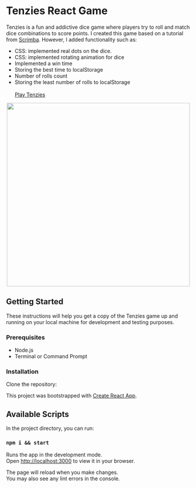 # Tenzies React Game
Tenzies is a fun and addictive dice game where players try to roll and match dice combinations to score points. I created this game based on a tutorial from [Scrimba](https://scrimba.com/dashboard#overview). However, I added functionality such as:
 * CSS: implemented real dots on the dice.
 * CSS: implemented rotating animation for dice 
 * Implemented a win time 
 * Storing the best time to localStorage
 * Number of rolls count
 * Storing the least number of rolls to localStorage
</br></br>
[Play Tenzies](https://farukh-ava-tenzies.netlify.app/)  
<p align="center">
   <img src="https://github.com/Farukh-AVA/tenzies-react-game/blob/main/TenziesGif.gif"  width=500><br>
</p>

## Getting Started

These instructions will help you get a copy of the Tenzies game up and running on your local machine for development and testing purposes.

### Prerequisites

- Node.js 
- Terminal or Command Prompt

### Installation

Clone the repository:
   
This project was bootstrapped with [Create React App](https://github.com/facebook/create-react-app).

## Available Scripts

In the project directory, you can run:
### `npm i && start`

Runs the app in the development mode.\
Open [http://localhost:3000](http://localhost:3000) to view it in your browser.

The page will reload when you make changes.\
You may also see any lint errors in the console.
